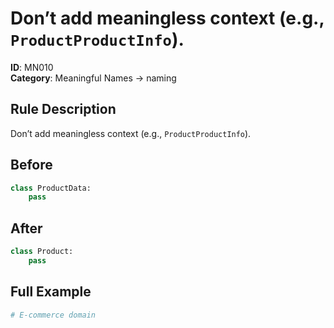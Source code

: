 # Don’t add meaningless context (e.g., `ProductProductInfo`).

**ID**: MN010  
**Category**: Meaningful Names → naming

## Rule Description
Don’t add meaningless context (e.g., `ProductProductInfo`).

## Before
```python
class ProductData:
    pass
```

## After  
```python
class Product:
    pass
```

## Full Example
```python
# E‑commerce domain
```
